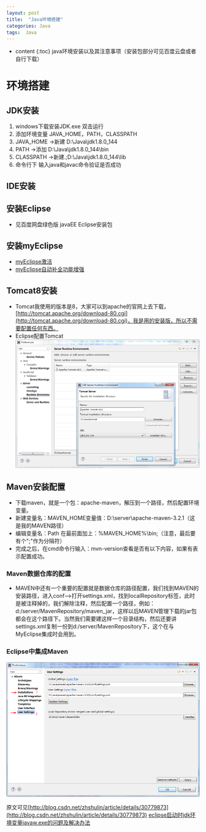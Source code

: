 ```yaml
---
layout: post
title:  "Java环境搭建"
categories: Java
tags:  Java
---
```


* content
{:toc}
java环境安装以及其注意事项（安装包部分可见百度云盘或者自行下载）

<!--excerpt-->

# 环境搭建
## JDK安装
1. windows下载安装JDK.exe 双击运行
2. 添加环境变量 JAVA_HOME，PATH，CLASSPATH
3. JAVA_HOME ->新建 D:\Java\jdk1.8.0_144
4. PATH ->添加 D:\Java\jdk1.8.0_144\bin
5. CLASSPATH ->新建.;D:\Java\jdk1.8.0_144\lib
6. 命令行下 输入java和javac命令验证是否成功

## IDE安装
## 安装Eclipse
- 见百度网盘绿色版 javaEE Eclipse安装包
## 安装myEclipse
- [myEclipse激活](httpsjingyan.baidu.comarticleacf728fd49519ff8e410a361.html)
- [myEclipse自动补全功能增强](https://jingyan.baidu.com/article/95c9d20df6c56aec4e7561ad.html)

## Tomcat8安装
- Tomcat我使用的版本是8，大家可以到apache的官网上去下载，[http://tomcat.apache.org/download-80.cgi](http://tomcat.apache.org/download-80.cgi)，我是用的安装版，所以不需要配置任何东西。
- Eclipse配置Tomcat
![image](https://github.com/yingjiusheng/yingjiusheng.github.io/blob/master/images/java-eclipse-tomcat.png?raw=true)

## Maven安装配置
- 下载maven，就是一个包：apache-maven，解压到一个路径，然后配置环境变量。
- 新建变量名：MAVEN_HOME变量值：D:\server\apache-maven-3.2.1（这是我的MAVEN路径）
- 编辑变量名：Path 在最前面加上：%MAVEN_HOME%\bin;（注意，最后要有个";"作为分隔符）
- 完成之后，在cmd命令行输入：mvn-version查看是否有以下内容，如果有表示配置成功。

### Maven数据仓库的配置
-  MAVEN中还有一个重要的配置就是数据仓库的路径配置，我们找到MAVEN的安装路径，进入conf-->打开settings.xml，找到localRepository标签，此时是被注释掉的，我们解除注释，然后配置一个路径，例如：d:/server/MavenRepository/maven_jar，这样以后MAVEN管理下载的jar包都会在这个路径下。当然我们需要建这样一个目录结构，然后还要讲settings.xml复制一份到d:/server/MavenRepository下，这个在与MyEclipse集成时会用到。

### Eclipse中集成Maven
![image](https://github.com/yingjiusheng/yingjiusheng.github.io/blob/master/images/java-eclipse-maven.png?raw=true)


原文可见[http://blog.csdn.net/zhshulin/article/details/30779873](http://blog.csdn.net/zhshulin/article/details/30779873)
[eclipse启动时jdk环境变量javaw.exe的问题及解决办法](http://blog.csdn.net/zp357252539/article/details/47157085)